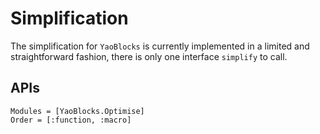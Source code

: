 # Simplification

The simplification for `YaoBlocks` is currently implemented in a limited and straightforward
fashion, there is only one interface `simplify` to call.

## APIs

```@autodocs
Modules = [YaoBlocks.Optimise]
Order = [:function, :macro]
```

